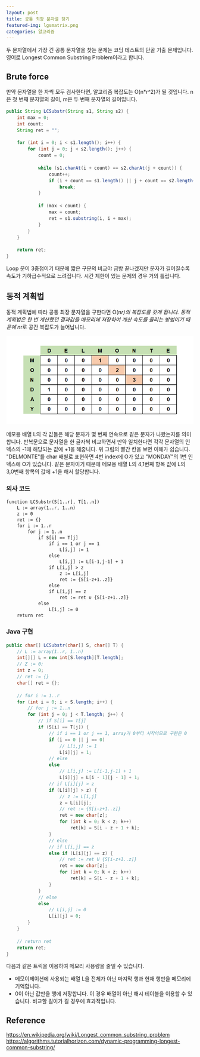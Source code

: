 ```yaml
---
layout: post
title: 공통 최장 문자열 찾기
featured-img: lgsmatrix.png
categories: 알고리즘
---
```


두 문자열에서 가장 긴 공통 문자열을 찾는 문제는 코딩 테스트의 단골 기출 문제입니다. 영어로 Longest Common Substring Problem이라고 합니다.

## Brute force

만약 문자열을 한 자씩 모두 검사한다면, 알고리즘 복잡도는 O(n*r^2)가 될 것입니다. n은 첫 번째 문자열의 길이, m은 두 번째 문자열의 길이입니다.

```java
public String LCSubstr(String s1, String s2) {
    int max = 0;
    int count;
    String ret = "";

    for (int i = 0; i < s1.length(); i++) {
        for (int j = 0; j < s2.length(); j++) {
            count = 0;

            while (s1.charAt(i + count) == s2.charAt(j + count)) {
                count++;
                if (i + count == s1.length() || j + count == s2.length())
                    break;
            }

            if (max < count) {
                max = count;
                ret = s1.substring(i, i + max);
            }
        }
    }

    return ret;
}
```

Loop 문이 3중첩이기 때문에 짧은 구문의 비교야 금방 끝나겠지만 문자가 길어질수록 속도가 기하급수적으로 느려집니다. 시간 제한이 있는 문제의 경우 거의 틀립니다.

## 동적 계획법

동적 계획법에 따라 공통 최장 문자열을 구한다면 O(n*r)의 복잡도를 갖게 됩니다. 동적 계획법은 한 번 계산했던 결과값을 메모리에 저장하여 계산 속도를 올리는 방법이기 때문에  n*r로 공간 복잡도가 늘어납니다.

![LGS](/assets/img/posts/longest-common-substring/lgsmatrix.png)

메모용 배열 L의 각 값들은 해당 문자가 몇 번째 연속으로 같은 문자가 나왔는지를 의미합니다. 반복문으로 문자열을 한 글자씩 비교하면서 만약 일치한다면 각각 문자열의 인덱스의 -1에 해당되는 값에 +1을 해줍니다. 위 그림의 빨간 칸을 보면 이해가 쉽습니다. "DELMONTE"를 char 배별로 표현하면 4번 index에 O가 있고 "MONDAY"의 1번 인덱스에 O가 있습니다. 같은 문자이기 때문에 메모용 배열 L의 4,1번째 항목 값에 L의 3,0번째 항목의 값에 +1을 해서 할당합니다.

### 의사 코드

```
function LCSubstr(S[1..r], T[1..n])
    L := array(1..r, 1..n)
    z := 0
    ret := {}
    for i := 1..r
        for j := 1..n
            if S[i] == T[j]
                if i == 1 or j == 1
                    L[i,j] := 1
                else
                    L[i,j] := L[i-1,j-1] + 1
                if L[i,j] > z
                    z := L[i,j]
                    ret := {S[i-z+1..z]}
                else
                if L[i,j] == z
                    ret := ret ∪ {S[i-z+1..z]}
            else
                L[i,j] := 0
    return ret
```

### Java 구현

```java
public char[] LCSubstr(char[] S, char[] T) {
    // L := array(1..r, 1..n)
    int[][] L = new int[S.length][T.length];
    // Z := 0;
    int z = 0;
    // ret := {}
    char[] ret = {};

    // for i := 1..r
    for (int i = 0; i < S.length; i++) {
        // for j := 1..n
        for (int j = 0; j < T.length; j++) {
            // if S[i] == T[j]
            if (S[i] == T[j]) {
                // if i == 1 or j == 1, array가 0부터 시작이므로 구현은 0
                if (i == 0 || j == 0)
                    // L[i,j] := 1
                    L[i][j] = 1;
                // else
                else
                    // L[i,j] := L[i-1,j-1] + 1
                    L[i][j] = L[i - 1][j - 1] + 1;
                // if L[i][j] > z
                if (L[i][j] > z) {
                    // z := L[i,j]
                    z = L[i][j];
                    // ret := {S[i-z+1..z]}
                    ret = new char[z];
                    for (int k = 0; k < z; k++)
                        ret[k] = S[i - z + 1 + k];
                }
                // else
                // if L[i,j] == z
                else if (L[i][j] == z) {
                    // ret := ret U {S[i-z+1..z]}
                    ret = new char[z];
                    for (int k = 0; k < z; k++)
                        ret[k] = S[i - z + 1 + k];
                }
            }
            // else
            else
                // L[i,j] := 0
                L[i][j] = 0;
        }
    }

    // return ret
    return ret;
}
```

다음과 같은 트릭을 이용하여 메모리 사용량을 줄일 수 있습니다.

* 메모이제이션에 사용되는 배열 L을 전체가 아닌 마지막 행과 현재 행만을 메모리에 기억합니다.
* 0이 아닌 값만을 행에 저장합니다. 이 경우 배열이 아닌 해시 테이블을 이용할 수 있습니다. 비교할 길이가 길 경우에 효과적입니다.

## Reference

<https://en.wikipedia.org/wiki/Longest_common_substring_problem>  
<https://algorithms.tutorialhorizon.com/dynamic-programming-longest-common-substring/>
